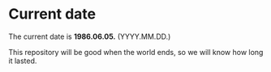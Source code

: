 # Current date

The current date is **1986.06.05.** (YYYY.MM.DD.)

This repository will be good when the world ends, so we will know how long it lasted.